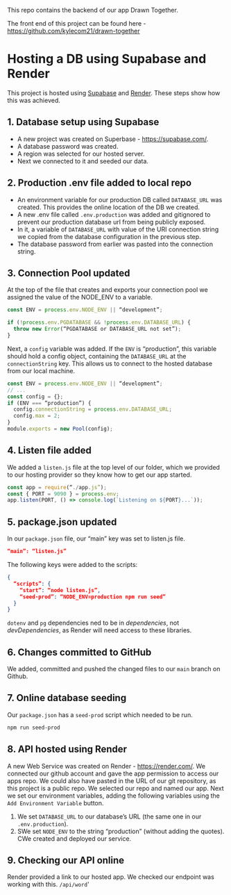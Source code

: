 This repo contains the backend of our app Drawn Together.

The front end of this project can be found here - https://github.com/kylecom21/drawn-together

# Hosting a DB using Supabase and Render
This project is hosted using [Supabase](https://supabase.com/) and [Render](https://render.com/).
These steps show how this was achieved.
## 1. Database setup using Supabase
- A new project was created on Superbase - https://supabase.com/.
- A database password was created.
- A region was selected for our hosted server.
- Next we connected to it and seeded our data.
## 2. Production .env file added to local repo
- An environment variable for our production DB called `DATABASE_URL` was created. This provides the online location of the DB we created.
- A new .env file called `.env.production` was added and gitignored to prevent our production database url from being publicly exposed.
- In it, a variable of `DATABASE_URL` with value of the URI connection string we copied from the database configuration in the previous step.
- The database password from earlier was pasted into the connection string.
## 3. Connection Pool updated
At the top of the file that creates and exports your connection pool we assigned the value of the NODE_ENV to a variable.
```js
const ENV = process.env.NODE_ENV || “development”;
```
```js
if (!process.env.PGDATABASE && !process.env.DATABASE_URL) {
  throw new Error(“PGDATABASE or DATABASE_URL not set”);
}
```
Next, a `config` variable was added. If the `ENV` is “production”, this variable should hold a config object, containing the `DATABASE_URL` at the `connectionString` key. This allows us to connect to the hosted database from our local machine.
```js
const ENV = process.env.NODE_ENV || “development”;
// ...
const config = {};
if (ENV === “production”) {
  config.connectionString = process.env.DATABASE_URL;
  config.max = 2;
}
module.exports = new Pool(config);
```
## 4. Listen file added
We added a `listen.js` file at the top level of our folder, which we provided to our hosting provider so they know how to get our app started.
```js
const app = require(“./app.js”);
const { PORT = 9090 } = process.env;
app.listen(PORT, () => console.log(`Listening on ${PORT}...`));
```
## 5. package.json updated
In our `package.json` file, our “main” key was set to listen.js file.
```json
“main”: “listen.js”
```
The following keys were added to the scripts:
```json
{
  “scripts”: {
    “start”: “node listen.js”,
    “seed-prod”: “NODE_ENV=production npm run seed”
  }
}
```
`dotenv` and `pg` dependencies ned to be in _dependencies_, not _devDependencies_, as Render will need access to these libraries.
## 6. Changes committed to GitHub
We added, committed and pushed the changed files to our `main` branch on Github.
## 7. Online database seeding
Our `package.json` has a `seed-prod` script which needed to be run.
```bash
npm run seed-prod
```
## 8. API hosted using Render
A new Web Service was created on Render - https://render.com/.
We connected our github account and gave the app permission to access our apps repo. We could also have pasted in the URL of our git repository, as this project is a public repo.
We selected our repo and named our app.
Next we set our environment variables, adding the following variables using the `Add Environment Variable` button.
1. We set `DATABASE_URL` to our database’s URL (the same one in our `.env.production`).
2. SWe set `NODE_ENV` to the string “production” (without adding the quotes).
CWe created and deployed our service.
## 9. Checking our API online
Render provided a link to our hosted app. We checked our endpoint was working with this.
`/api/word`'